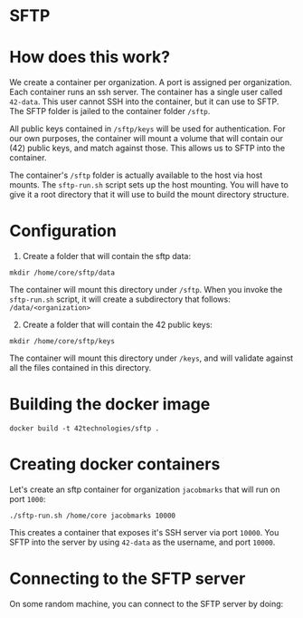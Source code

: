 
# SFTP


# How does this work?

We create a container per organization. A port is assigned per organization.
Each container runs an ssh server. The container has a single user called `42-data`.
This user cannot SSH into the container, but it can use to SFTP. The SFTP folder is
jailed to the container folder `/sftp`.

All public keys contained in `/sftp/keys` will be used for authentication. For our own
purposes, the container will mount a volume that will contain our (42) public keys, and
match against those. This allows us to SFTP into the container.

The container's `/sftp` folder is actually available to the host via host mounts.
The `sftp-run.sh` script sets up the host mounting. You will have to give it a root directory
that it will use to build the mount directory structure.


# Configuration

1. Create a folder that will contain the sftp data:

```
mkdir /home/core/sftp/data
```

The container will mount this directory under `/sftp`. When you invoke the `sftp-run.sh`
script, it will create a subdirectory that follows: `/data/<organization>`



2. Create a folder that will contain the 42 public keys:

```
mkdir /home/core/sftp/keys
```

The container will mount this directory under `/keys`, and will validate against
all the files contained in this directory.



# Building the docker image

```
docker build -t 42technologies/sftp .
```


# Creating docker containers

Let's create an sftp container for organization `jacobmarks` that will
run on port `1000`:

```
./sftp-run.sh /home/core jacobmarks 10000
```

This creates a container that exposes it's SSH server via port `10000`. You
SFTP into the server by using `42-data` as the username, and port `10000`.


# Connecting to the SFTP server

On some random machine, you can connect to the SFTP server by doing:

```
```